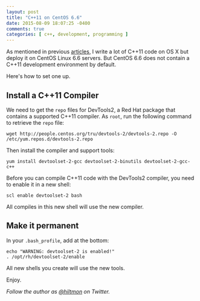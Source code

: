 ```yaml
---
layout: post
title: "C++11 on CentOS 6.6"
date: 2015-08-09 18:07:25 -0400
comments: true
categories: [ c++, development, programming ]
---
```


As mentioned in previous [articles](https://hiltmon.com/blog/2015/08/01/simple-c-plus-plus-from-makefiles-to-xcode-builds/), I write a lot of C++11 code on OS X but deploy it on CentOS Linux 6.6 servers. But CentOS 6.6 does not contain a C++11 development environment by default. 

Here's how to set one up.

## Install a C++11 Compiler

We need to get the `repo` files for DevTools2, a Red Hat package that contains a supported C++11 compiler. As `root`, run the following command to retrieve the `repo` file:

    wget http://people.centos.org/tru/devtools-2/devtools-2.repo -O /etc/yum.repos.d/devtools-2.repo
    
Then install the compiler and support tools:

    yum install devtoolset-2-gcc devtoolset-2-binutils devtoolset-2-gcc-c++
    
Before you can compile C++11 code with the DevTools2 compiler, you need to enable it in a new shell:

    scl enable devtoolset-2 bash
    
All compiles in this new shell will use the new compiler.

## Make it permanent

In your `.bash_profile`, add at the bottom:

    echo "WARNING: devtoolset-2 is enabled!"
    . /opt/rh/devtoolset-2/enable
    
All new shells you create will use the new tools.

Enjoy.

*Follow the author as [@hiltmon](https://twitter.com/hiltmon) on Twitter.*